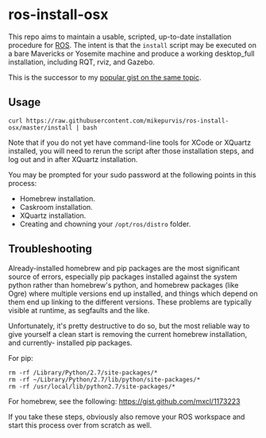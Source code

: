 ros-install-osx
===============

This repo aims to maintain a usable, scripted, up-to-date installation procedure for
[ROS](http://ros.org). The intent is that the `install` script may be executed on a
bare Mavericks or Yosemite machine and produce a working desktop_full installation,
including RQT, rviz, and Gazebo.

This is the successor to my [popular gist on the same topic][1].

[1]: https://gist.github.com/mikepurvis/9837958


Usage
-----

    curl https://raw.githubusercontent.com/mikepurvis/ros-install-osx/master/install | bash

Note that if you do not yet have command-line tools for XCode or XQuartz installed, you will
need to rerun the script after those installation steps, and log out and in after XQuartz
installation.

You may be prompted for your sudo password at the following points in this process:

   - Homebrew installation.
   - Caskroom installation.
   - XQuartz installation.
   - Creating and chowning your `/opt/ros/distro` folder.


Troubleshooting
---------------

Already-installed homebrew and pip packages are the most significant source of errors,
especially pip packages installed against the system python rather than homebrew's python,
and homebrew packages (like Ogre) where multiple versions end up installed, and things
which depend on them end up linking to the different versions. These problems are typically
visible at runtime, as segfaults and the like.

Unfortunately, it's pretty destructive to do so, but the most reliable way to give
yourself a clean start is removing the current homebrew installation, and currently-
installed pip packages.

For pip:

    rm -rf /Library/Python/2.7/site-packages/*
    rm -rf ~/Library/Python/2.7/lib/python/site-packages/*
    rm -rf /usr/local/lib/python2.7/site-packages/*

For homebrew, see the following: https://gist.github.com/mxcl/1173223

If you take these steps, obviously also remove your ROS workspace and start this process
over from scratch as well.
